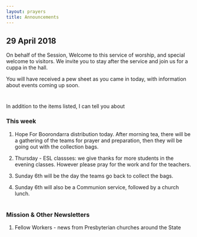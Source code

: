 ```yaml
---
layout: prayers
title: Announcements
---
```

 
## 29 April 2018

On behalf of the Session, Welcome to this service of worship, and special welcome to visitors. We invite you to stay after the service and join us for a cuppa in the hall.

You will have received a pew sheet as you came in today, with information about events coming up soon.

# 

In addition to the items listed, I can tell you about
### This week 
1. Hope For Boorondarra distribution today. After morning tea, there will be a gathering of the teams for prayer and preparation, then they will be going out with the collection bags.

1. Thursday - ESL classses: we give  thanks for more students in the evening classes. However please pray for the work and for the teachers.
1. Sunday 6th will be the day the teams go back to collect the bags. 
1. Sunday 6th will also be a Communion service, followed by a church lunch.

#


### Mission & Other Newsletters 

1. Fellow Workers - news from Presbyterian churches around the State


